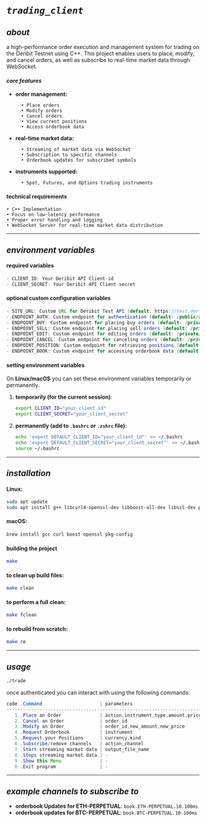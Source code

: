 # *`trading_client`*

## *about*
a high-performance order execution and management system for trading on the Deribit Testnet using C++. This project enables users to place, modify, and cancel orders, as well as subscribe to real-time market data through WebSocket.

#### *core features*
- **order management:**

  ```
    • Place orders
    • Modify orders
    • Cancel orders
    • View current positions
    • Access orderbook data
  ```
- **real-time market data:**
  ```
    • Streaming of market data via WebSocket
    • Subscription to specific channels
    • Orderbook updates for subscribed symbols
  ```
- **instruments supported:**
  ```
    • Spot, Futures, and Options trading instruments
  ```
#### technical requirements
  ```
  • C++ Implementation
  • Focus on low-latency performance
  • Proper error handling and logging
  • WebSocket Server for real-time market data distribution
  ```
---
## *environment variables*

#### **required variables**
```java
- CLIENT_ID: Your Deribit API Client-id
- CLIENT_SECRET: Your Deribit API Client-secret
```

#### **optional custom configuration variables**
```java
- SITE_URL: Custom URL for Deribit Test API (default: https://test.deribit.com)
- ENDPOINT_AUTH: Custom endpoint for authentication (default: /public/auth)
- ENDPOINT_BUY: Custom endpoint for placing buy orders (default: /private/buy)
- ENDPOINT_SELL: Custom endpoint for placing sell orders (default: /private/sell)
- ENDPOINT_EDIT: Custom endpoint for editing orders (default: /private/edit)
- ENDPOINT_CANCEL: Custom endpoint for canceling orders (default: /private/cancel)
- ENDPOINT_POSITION: Custom endpoint for retrieving positions (default: /private/get_positions)
- ENDPOINT_BOOK: Custom endpoint for accessing orderbook data (default: /public/get_order_book)
```

#### setting environment variables

On **Linux/macOS** you can set these environment variables temporarily or permanently.

1. **temporarily (for the current session)**:
   ```bash
   export CLIENT_ID="your_client_id"
   export CLIENT_SECRET="your_client_secret"
   ```

2. **permanently (add to `.bashrc` or `.zshrc` file)**:
   ```bash
   echo 'export DEFAULT_CLIENT_ID="your_client_id"' >> ~/.bashrc
   echo 'export DEFAULT_CLIENT_SECRET="your_client_secret"' >> ~/.bashrc
   source ~/.bashrc
   ```
---
## *installation*

#### **Linux**:
```bash
sudo apt update
sudo apt install g++ libcurl4-openssl-dev libboost-all-dev libssl-dev pkg-config
```

#### **macOS**:
```bash
brew install gcc curl boost openssl pkg-config
```

#### building the project

```bash
make
```

#### to clean up build files:
```bash
make clean
```

#### to perform a full clean:
```bash
make fclean
```

#### to rebuild from scratch:
```bash
make re
```
---
## *usage*
```bash
./trade
```

once authenticated you can interact with using the following commands:

```java
code .Command                     | parameters
-----------------------------------------------------------------------
   1 .Place an Order              | action,instrument,type,amount,price
   2 .Cancel an Order             | order_id
   3 .Modify an Order             | order_id,new_amount,new_price
   4 .Request Orderbook           | instrument
   5 .Request your Positions      | currency,kind
   6 .Subscribe/remove channels   | action,channel
   7 .Start streaming market data | output_file_name
   8 .Stops streaming market data | -
   9 .Show this Menu              | -
   0 .Exit program                | -
```

---

## *example channels to subscribe to*

- **orderbook Updates for ETH-PERPETUAL**: `book.ETH-PERPETUAL.10.100ms`
- **orderbook updates for BTC-PERPETUAL**: `book.BTC-PERPETUAL.10.100ms`
